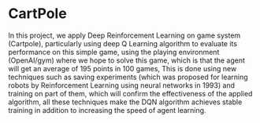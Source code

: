# CartPole
In this project, we apply Deep Reinforcement Learning on game system (Cartpole), particularly using deep Q Learning algorithm to
evaluate its performance on this simple game, using the playing environment (OpenAI/gym) where we hope to solve this game, which
is that the agent will get an average of 195 points in 100 games, This is done using new techniques such as saving experiments
(which was proposed for learning  robots by Reinforcement Learning using neural networks in 1993) and training on part of them, 
which will confirm the effectiveness of the applied algorithm, all these techniques make the DQN algorithm achieves stable training 
in addition to increasing the speed of agent learning. 
